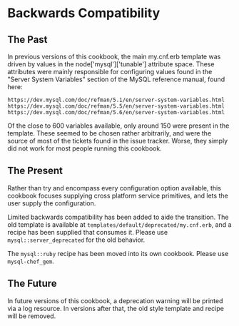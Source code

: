 Backwards Compatibility
=======================

The Past
--------
In previous versions of this cookbook, the main my.cnf.erb template
was driven by values in the node['mysql']['tunable'] attribute space.
These attributes were mainly responsible for configuring values found
in the "Server System Variables" section of the MySQL reference
manual, found here:

    https://dev.mysql.com/doc/refman/5.1/en/server-system-variables.html
    https://dev.mysql.com/doc/refman/5.5/en/server-system-variables.html
    https://dev.mysql.com/doc/refman/5.6/en/server-system-variables.html

Of the close to 600 variables available, only around 150 were present
in the template. These seemed to be chosen rather arbitrarily, and
were the source of most of the tickets found in the issue tracker.
Worse, they simply did not work for most people running this cookbook.

The Present
-----------
Rather than try and encompass every configuration option available,
this cookbook focuses supplying cross platform service primitives, and
lets the user supply the configuration.

Limited backwards compatibility has been added to aide the transition.
The old template is available at
`templates/default/deprecated/my.cnf.erb`, and a recipe has been
supplied that consumes it. Please use `mysql::server_deprecated` for
the old behavior.

The `mysql::ruby` recipe has been moved into its own cookbook. Please
use `mysql-chef_gem`.

The Future
----------
In future versions of this cookbook, a deprecation warning will be
printed via a log resource. In versions after that, the old style
template and recipe will be removed.
